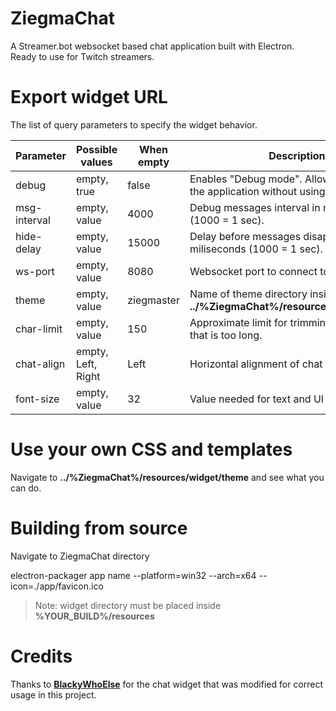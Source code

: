 # ZiegmaChat
A Streamer.bot websocket based chat application built with Electron.  
Ready to use for Twitch streamers.

# Export widget URL
The list of query parameters to specify the widget behavior.

| **Parameter** | **Possible values** | When empty | **Description** |
| ------ | ------ | ------ | ------ |
| debug | empty, true | false | Enables "Debug mode". Allows you to test the application without using a real chat. |
| msg-interval | empty, value | 4000 | Debug messages interval in miliseconds (1000 = 1 sec). |
| hide-delay | empty, value | 15000 | Delay before messages disappear in miliseconds (1000 = 1 sec). |
| ws-port | empty, value | 8080 | Websocket port to connect to Streamer.bot |
| theme | empty, value | ziegmaster | Name of theme directory inside **../%ZiegmaChat%/resources/widget/theme** |
| char-limit | empty, value | 150 | Approximate limit for trimming a message that is too long. |
| chat-align | empty, Left, Right | Left | Horizontal alignment of chat messages. |
| font-size | empty, value | 32 | Value needed for text and UI scaling. |

# Use your own CSS and templates
Navigate to **../%ZiegmaChat%/resources/widget/theme** and see what you can do.

# Building from source
Navigate to ZiegmaChat directory  

electron-packager app name --platform=win32 --arch=x64 --icon=./app/favicon.ico
> Note: widget directory must be placed inside **%YOUR_BUILD%/resources**

# Credits
Thanks to [**BlackyWhoElse**](https://github.com/BlackyWhoElse/streamer.bot-actions) for the chat widget that was modified for correct usage in this project.
